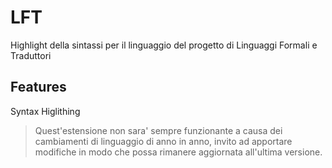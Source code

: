 # LFT

Highlight della sintassi per il linguaggio del progetto di Linguaggi Formali e Traduttori

## Features

Syntax Higlithing


> Quest'estensione non sara' sempre funzionante a causa dei cambiamenti di linguaggio di anno in anno, invito ad apportare modifiche in modo che possa rimanere aggiornata all'ultima versione.

